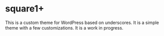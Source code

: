 square1+
===

This is a custom theme for WordPress based on underscores. It is a simple theme with a few customizations. It is a work in progress.